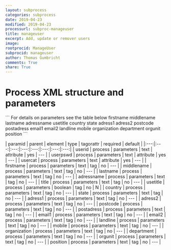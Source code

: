 ```yaml
---
layout: subprocess
categories: subprocess
date: 2019-04-23
modified: 2019-04-23
processurl: subproc-manageuser
title: manageuser
excerpt: Add, update or remover users
image: 
rootprocid: ManageUser
subprocid: manageuser
author: Thomas Gumbricht
comments: True
share: True
---
```


<h1 class='foot-description'>Process XML structure and parameters</h1>
```
For details on parameters see the table below
<?xml version="1.0" ?>
<process>
  <!--Generated from python-->
  <userproj plotid="yourplotid" projectid="yourprojectid" siteid="yoursiteid" system="systemid" tractid="yourtractid" userid="youruserid"/>
  <period endday="DD" endmonth="MM" endyear="YYYY" seasonendday="DD" seasonendmonth="MM" seasonstartday="DD" seasonstartmonth="MM" startday="DD" startmonth="MM" startyear="YYYY" timestep="timestep"/>
  <parameters usercat="txtstring" userid="txtstring" userpswd="txtstring">
    <firstname>firstname</firstname>
    <middlename>middlename</middlename>
    <lastname>lastname</lastname>
    <adressname>adressname</adressname>
    <title>title</title>
    <usetitle>usetitle</usetitle>
    <country>country</country>
    <state>state</state>
    <adress1>adress1</adress1>
    <adress2>adress2</adress2>
    <postcode>postcode</postcode>
    <postadress>postadress</postadress>
    <email1>email1</email1>
    <email2>email2</email2>
    <landline>landline</landline>
    <mobile>mobile</mobile>
    <organization>organization</organization>
    <department>department</department>
    <orgunit>orgunit</orgunit>
    <position>position</position>
  </parameters>
</process>
```

| paramid | parent | element | type | tagorattr | required | default |
|:---:|:---:|:---:|:---:|:---:|:---:|:---:|:---:|
| userid | process | parameters | text | attribute | yes | --- |
| userpswd | process | parameters | text | attribute | yes | --- |
| usercat | process | parameters | text | attribute | yes | --- |
| firstname | process | parameters | text | tag | no | --- |
| middlename | process | parameters | text | tag | no | --- |
| lastname | process | parameters | text | tag | no | --- |
| adressname | process | parameters | text | tag | no | --- |
| title | process | parameters | text | tag | no | --- |
| usetitle | process | parameters | boolean | tag | no | N |
| country | process | parameters | text | tag | no | --- |
| state | process | parameters | text | tag | no | --- |
| adress1 | process | parameters | text | tag | no | --- |
| adress2 | process | parameters | text | tag | no | --- |
| postcode | process | parameters | text | tag | no | --- |
| postadress | process | parameters | text | tag | no | --- |
| email1 | process | parameters | text | tag | no | --- |
| email2 | process | parameters | text | tag | no | --- |
| landline | process | parameters | text | tag | no | --- |
| mobile | process | parameters | text | tag | no | --- |
| organization | process | parameters | text | tag | no | --- |
| department | process | parameters | text | tag | no | --- |
| orgunit | process | parameters | text | tag | no | --- |
| position | process | parameters | text | tag | no | --- |
